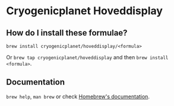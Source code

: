# Cryogenicplanet Hoveddisplay

## How do I install these formulae?

`brew install cryogenicplanet/hoveddisplay/<formula>`

Or `brew tap cryogenicplanet/hoveddisplay` and then `brew install <formula>`.

## Documentation

`brew help`, `man brew` or check [Homebrew's documentation](https://docs.brew.sh).
